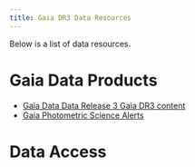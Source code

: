 ```yaml
---
title: Gaia DR3 Data Resources
---
```


Below is a list of data resources.

# Gaia Data Products

- [Gaia Data Data Release 3 Gaia DR3 content](https://www.cosmos.esa.int/web/gaia/dr3)
- [Gaia Photometric Science Alerts](http://gsaweb.ast.cam.ac.uk/alerts/alertsindex)


# Data Access
